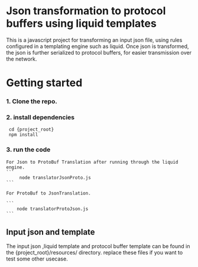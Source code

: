 # Json transformation to protocol buffers using liquid templates
This is a javascript project for transforming an input json file, using rules configured in a templating engine such as liquid. Once json is transformed, the json is further serialized to protocol buffers, for easier transmission over the network.




# Getting started

### 1. Clone the repo.

### 2. install dependencies
     cd {project_root}
     npm install

### 3. run the code

    For Json to ProtoBuf Translation after running through the liquid engine.
    ```
         node translatorJsonProto.js
    ```

    For ProtoBuf to JsonTranslation.

    ```
        node translatorProtoJson.js
    ```
             


## Input json and template
The input json ,liquid template and protocol buffer template can be found in the {project_root}/resources/ directory.
replace these files if you want to test some other usecase.


